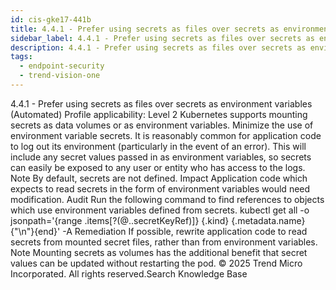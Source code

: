 ```yaml
---
id: cis-gke17-441b
title: 4.4.1 - Prefer using secrets as files over secrets as environment variables (Automated)
sidebar_label: 4.4.1 - Prefer using secrets as files over secrets as environment variables (Automated)
description: 4.4.1 - Prefer using secrets as files over secrets as environment variables (Automated)
tags:
  - endpoint-security
  - trend-vision-one
---
```


 4.4.1 - Prefer using secrets as files over secrets as environment variables (Automated) Profile applicability: Level 2 Kubernetes supports mounting secrets as data volumes or as environment variables. Minimize the use of environment variable secrets. It is reasonably common for application code to log out its environment (particularly in the event of an error). This will include any secret values passed in as environment variables, so secrets can easily be exposed to any user or entity who has access to the logs. Note By default, secrets are not defined. Impact Application code which expects to read secrets in the form of environment variables would need modification. Audit Run the following command to find references to objects which use environment variables defined from secrets. kubectl get all -o jsonpath='{range .items[?(@..secretKeyRef)]} {.kind} {.metadata.name} {"\n"}{end}' -A Remediation If possible, rewrite application code to read secrets from mounted secret files, rather than from environment variables. Note Mounting secrets as volumes has the additional benefit that secret values can be updated without restarting the pod. © 2025 Trend Micro Incorporated. All rights reserved.Search Knowledge Base